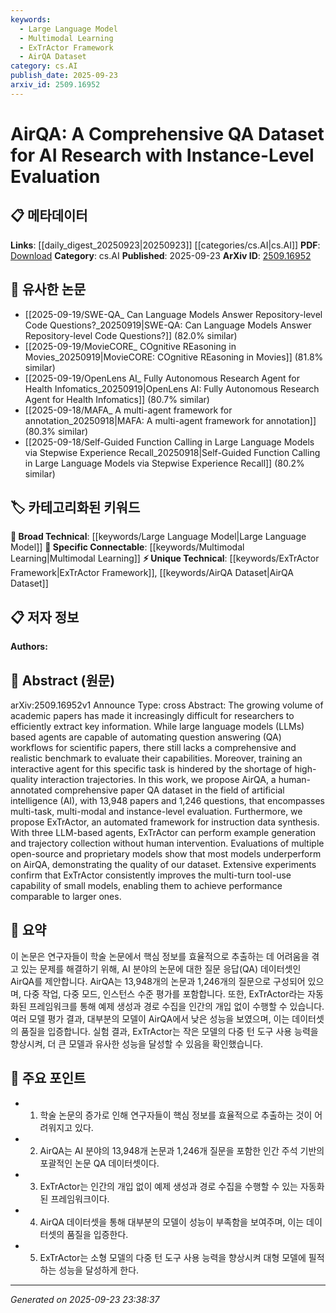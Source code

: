 ```yaml
---
keywords:
  - Large Language Model
  - Multimodal Learning
  - ExTrActor Framework
  - AirQA Dataset
category: cs.AI
publish_date: 2025-09-23
arxiv_id: 2509.16952
---
```


<!-- KEYWORD_LINKING_METADATA:
{
  "processed_timestamp": "2025-09-23T23:38:37.991469",
  "vocabulary_version": "1.0",
  "selected_keywords": [
    "Large Language Model",
    "Multimodal Learning",
    "ExTrActor Framework",
    "AirQA Dataset"
  ],
  "rejected_keywords": [],
  "similarity_scores": {
    "Large Language Model": 0.85,
    "Multimodal Learning": 0.82,
    "ExTrActor Framework": 0.78,
    "AirQA Dataset": 0.83
  },
  "extraction_method": "AI_prompt_based",
  "budget_applied": true,
  "candidates_json": {
    "candidates": [
      {
        "surface": "Large Language Models",
        "canonical": "Large Language Model",
        "aliases": [
          "LLMs"
        ],
        "category": "broad_technical",
        "rationale": "Key technology enabling automated QA workflows, relevant for linking AI research.",
        "novelty_score": 0.45,
        "connectivity_score": 0.89,
        "specificity_score": 0.7,
        "link_intent_score": 0.85
      },
      {
        "surface": "Multimodal",
        "canonical": "Multimodal Learning",
        "aliases": [
          "Multimodal"
        ],
        "category": "specific_connectable",
        "rationale": "Important for understanding the dataset's scope in handling diverse data types.",
        "novelty_score": 0.55,
        "connectivity_score": 0.78,
        "specificity_score": 0.8,
        "link_intent_score": 0.82
      },
      {
        "surface": "ExTrActor",
        "canonical": "ExTrActor Framework",
        "aliases": [],
        "category": "unique_technical",
        "rationale": "A novel framework for data synthesis, crucial for dataset generation and evaluation.",
        "novelty_score": 0.75,
        "connectivity_score": 0.65,
        "specificity_score": 0.85,
        "link_intent_score": 0.78
      },
      {
        "surface": "AirQA",
        "canonical": "AirQA Dataset",
        "aliases": [],
        "category": "unique_technical",
        "rationale": "Central to the paper, representing a new QA dataset for AI research.",
        "novelty_score": 0.8,
        "connectivity_score": 0.7,
        "specificity_score": 0.9,
        "link_intent_score": 0.83
      }
    ],
    "ban_list_suggestions": [
      "question answering",
      "dataset",
      "evaluation"
    ]
  },
  "decisions": [
    {
      "candidate_surface": "Large Language Models",
      "resolved_canonical": "Large Language Model",
      "decision": "linked",
      "scores": {
        "novelty": 0.45,
        "connectivity": 0.89,
        "specificity": 0.7,
        "link_intent": 0.85
      }
    },
    {
      "candidate_surface": "Multimodal",
      "resolved_canonical": "Multimodal Learning",
      "decision": "linked",
      "scores": {
        "novelty": 0.55,
        "connectivity": 0.78,
        "specificity": 0.8,
        "link_intent": 0.82
      }
    },
    {
      "candidate_surface": "ExTrActor",
      "resolved_canonical": "ExTrActor Framework",
      "decision": "linked",
      "scores": {
        "novelty": 0.75,
        "connectivity": 0.65,
        "specificity": 0.85,
        "link_intent": 0.78
      }
    },
    {
      "candidate_surface": "AirQA",
      "resolved_canonical": "AirQA Dataset",
      "decision": "linked",
      "scores": {
        "novelty": 0.8,
        "connectivity": 0.7,
        "specificity": 0.9,
        "link_intent": 0.83
      }
    }
  ]
}
-->

# AirQA: A Comprehensive QA Dataset for AI Research with Instance-Level Evaluation

## 📋 메타데이터

**Links**: [[daily_digest_20250923|20250923]] [[categories/cs.AI|cs.AI]]
**PDF**: [Download](https://arxiv.org/pdf/2509.16952.pdf)
**Category**: cs.AI
**Published**: 2025-09-23
**ArXiv ID**: [2509.16952](https://arxiv.org/abs/2509.16952)

## 🔗 유사한 논문
- [[2025-09-19/SWE-QA_ Can Language Models Answer Repository-level Code Questions?_20250919|SWE-QA: Can Language Models Answer Repository-level Code Questions?]] (82.0% similar)
- [[2025-09-19/MovieCORE_ COgnitive REasoning in Movies_20250919|MovieCORE: COgnitive REasoning in Movies]] (81.8% similar)
- [[2025-09-19/OpenLens AI_ Fully Autonomous Research Agent for Health Infomatics_20250919|OpenLens AI: Fully Autonomous Research Agent for Health Infomatics]] (80.7% similar)
- [[2025-09-18/MAFA_ A multi-agent framework for annotation_20250918|MAFA: A multi-agent framework for annotation]] (80.3% similar)
- [[2025-09-18/Self-Guided Function Calling in Large Language Models via Stepwise Experience Recall_20250918|Self-Guided Function Calling in Large Language Models via Stepwise Experience Recall]] (80.2% similar)

## 🏷️ 카테고리화된 키워드
**🧠 Broad Technical**: [[keywords/Large Language Model|Large Language Model]]
**🔗 Specific Connectable**: [[keywords/Multimodal Learning|Multimodal Learning]]
**⚡ Unique Technical**: [[keywords/ExTrActor Framework|ExTrActor Framework]], [[keywords/AirQA Dataset|AirQA Dataset]]

## 📋 저자 정보

**Authors:** 

## 📄 Abstract (원문)

arXiv:2509.16952v1 Announce Type: cross 
Abstract: The growing volume of academic papers has made it increasingly difficult for researchers to efficiently extract key information. While large language models (LLMs) based agents are capable of automating question answering (QA) workflows for scientific papers, there still lacks a comprehensive and realistic benchmark to evaluate their capabilities. Moreover, training an interactive agent for this specific task is hindered by the shortage of high-quality interaction trajectories. In this work, we propose AirQA, a human-annotated comprehensive paper QA dataset in the field of artificial intelligence (AI), with 13,948 papers and 1,246 questions, that encompasses multi-task, multi-modal and instance-level evaluation. Furthermore, we propose ExTrActor, an automated framework for instruction data synthesis. With three LLM-based agents, ExTrActor can perform example generation and trajectory collection without human intervention. Evaluations of multiple open-source and proprietary models show that most models underperform on AirQA, demonstrating the quality of our dataset. Extensive experiments confirm that ExTrActor consistently improves the multi-turn tool-use capability of small models, enabling them to achieve performance comparable to larger ones.

## 📝 요약

이 논문은 연구자들이 학술 논문에서 핵심 정보를 효율적으로 추출하는 데 어려움을 겪고 있는 문제를 해결하기 위해, AI 분야의 논문에 대한 질문 응답(QA) 데이터셋인 AirQA를 제안합니다. AirQA는 13,948개의 논문과 1,246개의 질문으로 구성되어 있으며, 다중 작업, 다중 모드, 인스턴스 수준 평가를 포함합니다. 또한, ExTrActor라는 자동화된 프레임워크를 통해 예제 생성과 경로 수집을 인간의 개입 없이 수행할 수 있습니다. 여러 모델 평가 결과, 대부분의 모델이 AirQA에서 낮은 성능을 보였으며, 이는 데이터셋의 품질을 입증합니다. 실험 결과, ExTrActor는 작은 모델의 다중 턴 도구 사용 능력을 향상시켜, 더 큰 모델과 유사한 성능을 달성할 수 있음을 확인했습니다.

## 🎯 주요 포인트

- 1. 학술 논문의 증가로 인해 연구자들이 핵심 정보를 효율적으로 추출하는 것이 어려워지고 있다.
- 2. AirQA는 AI 분야의 13,948개 논문과 1,246개 질문을 포함한 인간 주석 기반의 포괄적인 논문 QA 데이터셋이다.
- 3. ExTrActor는 인간의 개입 없이 예제 생성과 경로 수집을 수행할 수 있는 자동화된 프레임워크이다.
- 4. AirQA 데이터셋을 통해 대부분의 모델이 성능이 부족함을 보여주며, 이는 데이터셋의 품질을 입증한다.
- 5. ExTrActor는 소형 모델의 다중 턴 도구 사용 능력을 향상시켜 대형 모델에 필적하는 성능을 달성하게 한다.


---

*Generated on 2025-09-23 23:38:37*